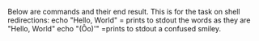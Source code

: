 Below are commands and their end result. This is for the task on shell redirections:
echo "Hello, World" = prints to stdout the words as they are "Hello, World"
echo "(Ôo)'" =prints to stdout a confused smiley.
